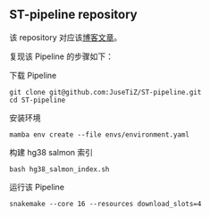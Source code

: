 ## ST-pipeline repository

该 repository 对应该[博客文章](https://biojuse.com/2024/07/06/Snakemake%20pipeline%20搭建的进阶教程/)。

复现该 Pipeline 的步骤如下：

下载 Pipeline

```shell
git clone git@github.com:JuseTiZ/ST-pipeline.git
cd ST-pipeline
```

安装环境

```shell
mamba env create --file envs/environment.yaml
```

构建 hg38 salmon 索引

```shell
bash hg38_salmon_index.sh
```

运行该 Pipeline

```shell
snakemake --core 16 --resources download_slots=4
```


